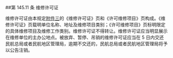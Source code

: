 ##第 145.11 条  维修许可证 

维修许可证由本规定[附件三](暂缺)的《维修许可证》页和《许可维修项目》页构成。《维修许可证》页载明单位名称、地址及维修项目类别；《许可维修项目》页标明限定的具体维修项目及维修工作类别。维修许可证不得转让。维修许可证应当明显展示在维修单位的主办公地点。被放弃、暂停、吊销的维修许可证应当在 5 日内交还民航总局或者民航地区管理局，逾期不交还的，民航总局或者民航地区管理局将予以公告注销。
